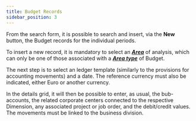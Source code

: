 ```yaml
---
title: Budget Records
sidebar_position: 3
---
```


From the search form, it is possible to search and insert, via the **New** button, the Budget records for the individual periods.

To insert a new record, it is mandatory to select an [***Area***](/docs/controlling/controlling-parametrization/controlling-specific-settings/area-types-areas) of analysis, which can only be one of those associated with a [***Area type***](/docs/controlling/controlling-parametrization/controlling-specific-settings/area-types-areas) of Budget.

The next step is to select an ledger template (similarly to the provisions for accounting movements) and a date. 
The reference currency must also be indicated, either Euro or another currency.

In the details grid, it will then be possible to enter, as usual, the bub-accounts, the related corporate centers connected to the respective Dimension, any associated project or job order, and the debit/credit values. The movements must be linked to the business division.